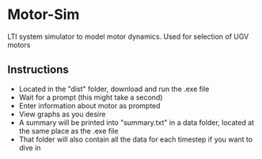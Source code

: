 # Motor-Sim
LTI system simulator to model motor dynamics. Used for selection of UGV motors


## Instructions
- Located in the "dist" folder, download and run the .exe file
- Wait for a prompt (this might take a second)
- Enter information about motor as prompted
- View graphs as you desire
- A summary will be printed into "summary.txt" in a data folder, located at the same place as the .exe file
- That folder will also contain all the data for each timestep if you want to dive in
